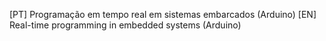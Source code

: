 [PT] Programação em tempo real em sistemas embarcados (Arduino)
[EN] Real-time programming in embedded systems (Arduino)